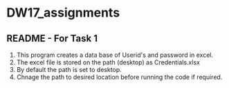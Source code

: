 # DW17_assignments

README - For Task 1
--------------------------------------------------------------------------

1. This program creates a data base of Userid's and password in excel.
2. The excel file is stored on the path (desktop) as Credentials.xlsx
3. By default the path is set to desktop.
4. Chnage the path to desired location before running the code if required.
